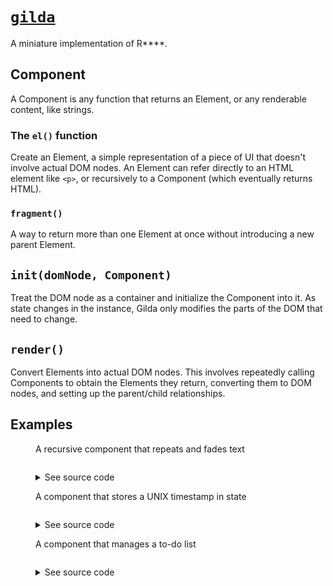 # [`gilda`](https://github.com/abreen/gilda)

A miniature implementation of R\*\*\*\*.

## Component

A Component is any function that returns an Element, or any renderable content, like strings. 

### The `el()` function

Create an Element, a simple representation of a piece of UI that doesn't involve actual DOM nodes. An Element can refer directly to an HTML element like `<p>`, or recursively to a Component (which eventually returns HTML).

### `fragment()`

A way to return more than one Element at once without introducing a new parent Element.

## `init(domNode, Component)`

Treat the DOM node as a container and initialize the Component into it. As state changes in the instance, Gilda only modifies the parts of the DOM that need to change.

## `render()`

Convert Elements into actual DOM nodes. This involves repeatedly calling Components to obtain the Elements they return, converting them to DOM nodes, and setting up the parent/child relationships.

## Examples

<figure>
  <figcaption>
    A recursive component that repeats and fades text
  </figcaption>

  <div id="hello-gilda"></div>

  <script>
function HelloGilda({ lightness = 200 }) {
  if (lightness <= 0) {
    return el("strong", null, "Gilda");
  }
  if (lightness > 200) {
    lightness = 200;
  }

  return fragment(
    el(
      "span",
      { style: `color: rgb(${lightness} ${lightness} ${lightness})` },
      "Hello"
    ),
    el(HelloGilda, { lightness: lightness - 20 })
  );
}
init(document.getElementById('hello-gilda'), HelloGilda);
  </script>

  <pre data-component-output="HelloGilda"></pre>

  <details>
    <summary>See source code</summary>
    <pre data-component-source="HelloGilda"></pre>
  </details>
</figure>

<figure>
  <figcaption>
    A component that stores a UNIX timestamp in state
  </figcaption>

  <div id="clock"></div>

  <script>
function Clock() {
  const [time, setTime] = useState<number>(Date.now());
  // TODO useEffect() for cleanup
  return el(
    "p",
    null,
    fragment("Current UNIX time: ", el("strong", null, `${time}`)),
    el("br"),
    el(
      "button",
      {
        onClick: () => {
          setTime(Date.now());
        }
      },
      "Update"
    )
  );
}
init(document.getElementById('clock'), Clock);
  </script>
  
  <pre data-component-output="Clock"></pre>

  <details>
    <summary>See source code</summary>
    <pre data-component-source="Clock"></pre>
  </details>
</figure>

<figure>
  <figcaption>
    A component that manages a to-do list
  </figcaption>

  <div id="todo"></div>

  <script>
function Todo() {
  const [input, setInput] = useState("");
  const [items, setItems] = useState([
    { done: false, label: "First item" },
    { done: false, label: "Second item" }
  ]);

  function handleChange(e) {
    const target = e.target != null ? e.target : null;
    setInput(target?.value || "");
  }

  function handleClick() {
    setItems([...items, { done: false, label: input }]);
    setInput("");
  }

  return fragment(
    el("ol", null, ...items.map((item) => el("li", null, item.label))),
    el("label", { for: "new-todo" }, "New todo"),
    el("input", {
      type: "text",
      id: "new-todo",
      value: input,
      onKeyUp: handleChange
    }),
    el(
      "button",
      {
        onClick: handleClick
      },
      "Add"
    )
  );
}
init(document.getElementById('todo'), Todo);
  </script>

  <pre data-component-output="Todo"></pre>

  <details>
    <summary>See source code</summary>
    <pre data-component-source="Todo"></pre>
  </details>
</figure>

